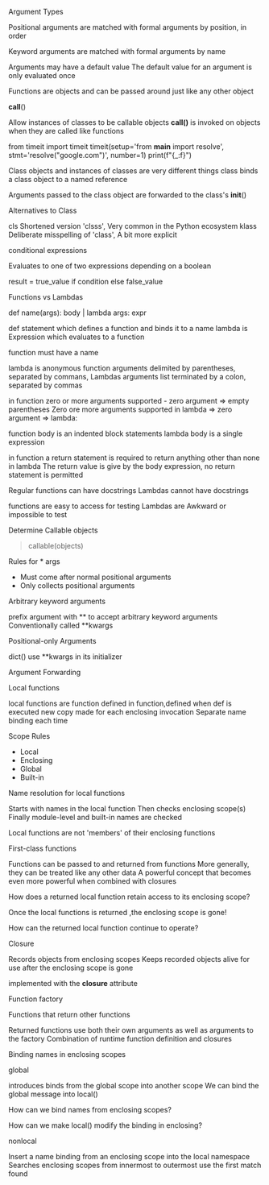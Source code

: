 Argument Types

Positional arguments are matched with formal arguments by position, in order

Keyword arguments are matched with formal arguments by name

Arguments may have a default value
The default value for an argument is only evaluated once


Functions are objects and can be passed around just like any other object


__call__()

Allow instances of classes to be callable objects
__call()__ is invoked on objects when they are called like functions

from timeit import timeit
timeit(setup='from __main__ import resolve', stmt='resolve("google.com")', number=1)
print(f"{_:f}")


Class objects and instances of classes are very different things
class binds a class object to a named reference

Arguments passed to the class object are forwarded to the class's __init__()


Alternatives to Class

cls Shortened version 'clsss', Very common in the Python ecosystem
klass Deliberate misspelling of 'class', A bit more explicit

conditional expressions

Evaluates to one of two expressions depending on a boolean

result = true_value if condition else false_value


Functions vs Lambdas

def name(args): body | lambda args: expr

def statement which defines a function and binds it to a name
lambda is Expression which evaluates to a function

function must have a name

lambda is anonymous
function arguments delimited by parentheses, separated by commans,
Lambdas arguments list terminated by a colon, separated by commas

in function zero or more arguments supported - zero argument => empty parentheses
Zero ore more arguments supported in lambda => zero argument => lambda:

function body is an indented block statements
lambda body is a single expression

in function a return statement is required to return anything other than none
in lambda The return value is give by the body expression, no return statement is permitted

Regular functions can have docstrings
Lambdas cannot have docstrings

functions are easy to access for testing
Lambdas are Awkward or impossible to test

Determine Callable objects

> callable(objects)


Rules for * args

+ Must come after normal positional arguments
+ Only collects positional arguments


Arbitrary keyword arguments

prefix argument with ** to accept arbitrary keyword arguments
Conventionally called **kwargs



Positional-only Arguments


dict() use **kwargs in its initializer


Argument Forwarding




Local functions

local functions are function defined in function,defined when def is executed
new copy made for each enclosing invocation
Separate name binding each time

Scope Rules

+ Local
+ Enclosing
+ Global
+ Built-in


Name resolution for local functions

Starts with names in the local function
Then checks enclosing scope(s)
Finally module-level and built-in names are checked

Local functions are not 'members' of their enclosing functions


First-class functions

Functions can be passed to and returned from functions
More generally, they can be treated like any other data
A powerful concept that becomes even more powerful when combined with closures


How does a returned local function retain access to its enclosing scope?

Once the local functions is returned ,the enclosing scope is gone!

How can the returned local function continue to operate?

Closure

Records objects from enclosing scopes
Keeps recorded objects alive for use after the enclosing scope is gone

implemented with the __closure__ attribute


Function factory

Functions that return other functions

Returned functions use both their own arguments as well as arguments to the factory
Combination of runtime function definition and closures


Binding names in enclosing scopes

global

introduces binds from the global scope into another scope
We can bind the global message into local()


How can we bind names from enclosing scopes?

How can we make local() modify the binding in enclosing?

nonlocal

Insert a name binding from an enclosing scope into the local namespace
Searches enclosing scopes from innermost to outermost
use the first match found


